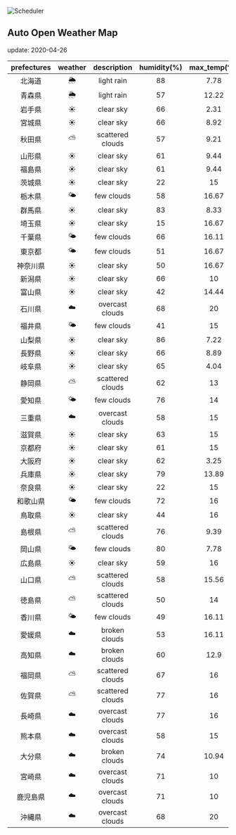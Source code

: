 ![Scheduler](https://github.com/miya/auto_open_weather_map/workflows/Scheduler/badge.svg)
## Auto Open Weather Map
update: 2020-04-26

|prefectures|weather|description|humidity(%)|max_temp(℃)|min_temp(℃)|
|:-----------:|:------------:|:------------:|:-----------:|:------------:|:-----------:|
|北海道|🌦|light rain|88|7.78|5.56|
|青森県|🌦|light rain|57|12.22|12.22|
|岩手県|☀️|clear sky|66|2.31|2.31|
|宮城県|☀️|clear sky|66|8.92|8.92|
|秋田県|⛅️|scattered clouds|57|9.21|9.21|
|山形県|☀️|clear sky|61|9.44|8.89|
|福島県|☀️|clear sky|61|9.44|8.89|
|茨城県|☀️|clear sky|22|15|10|
|栃木県|🌤|few clouds|58|16.67|8.33|
|群馬県|☀️|clear sky|83|8.33|4.44|
|埼玉県|☀️|clear sky|15|16.67|12.22|
|千葉県|🌤|few clouds|66|16.11|12|
|東京都|🌤|few clouds|51|16.67|12.78|
|神奈川県|☀️|clear sky|50|16.67|13.33|
|新潟県|☀️|clear sky|66|10|7.22|
|富山県|☀️|clear sky|42|14.44|13.33|
|石川県|☁️|overcast clouds|68|20|20|
|福井県|🌤|few clouds|41|15|15|
|山梨県|☀️|clear sky|86|7.22|7.22|
|長野県|☀️|clear sky|66|8.89|8.89|
|岐阜県|☀️|clear sky|65|4.04|4.04|
|静岡県|⛅️|scattered clouds|62|13|13|
|愛知県|🌤|few clouds|76|14|11.67|
|三重県|☁️|overcast clouds|58|15|15|
|滋賀県|☀️|clear sky|63|15|11.67|
|京都府|☀️|clear sky|61|15|10|
|大阪府|☀️|clear sky|62|3.25|3.25|
|兵庫県|☀️|clear sky|79|13.89|8.33|
|奈良県|☀️|clear sky|22|15|10|
|和歌山県|🌤|few clouds|72|16|13.89|
|鳥取県|☀️|clear sky|44|16|16|
|島根県|⛅️|scattered clouds|76|9.39|9.39|
|岡山県|🌤|few clouds|80|7.78|7.78|
|広島県|☀️|clear sky|59|16|16|
|山口県|⛅️|scattered clouds|58|15.56|15.56|
|徳島県|⛅️|scattered clouds|50|14|14|
|香川県|🌤|few clouds|49|16.11|16.11|
|愛媛県|☁️|broken clouds|53|16.11|16.11|
|高知県|☁️|broken clouds|60|12.9|12.9|
|福岡県|⛅️|scattered clouds|67|16|13.89|
|佐賀県|⛅️|scattered clouds|77|16|13.89|
|長崎県|☁️|overcast clouds|77|16|16|
|熊本県|☁️|overcast clouds|58|15|15|
|大分県|☁️|broken clouds|74|10.94|10.94|
|宮崎県|☁️|overcast clouds|71|10|10|
|鹿児島県|☁️|overcast clouds|71|10|10|
|沖縄県|☁️|overcast clouds|68|20|20|
